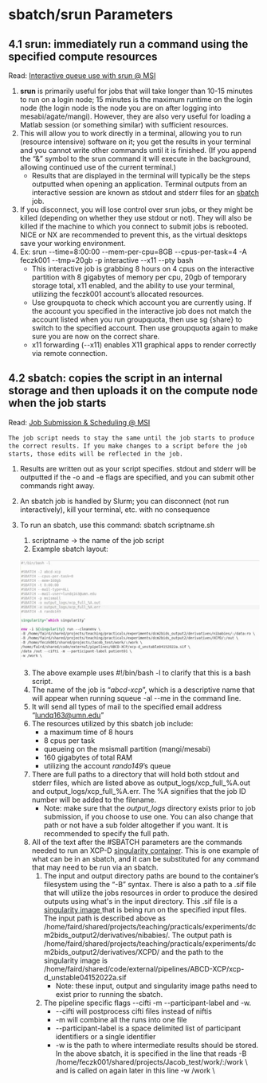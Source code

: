 # sbatch/srun Parameters 

## 4.1 srun: immediately run a command using the specified compute resources

Read: [Interactive queue use with srun @ MSI](https://www.msi.umn.edu/content/interactive-queue-use-srun)

1. **srun** is primarily useful for jobs that will take longer than 10-15 minutes to run on a login node; 15 minutes is the maximum runtime on the login node (the login node is the node you are on after logging into mesabi/agate/mangi). However, they are also very useful for loading a Matlab session (or something similar) with sufficient resources. 
2. This will allow you to work directly in a terminal, allowing you to run (resource intensive) software on it; you get the results in your terminal and you cannot write other commands until it is finished. (If you append the “&” symbol to the srun command it will execute in the background, allowing continued use of the current terminal.)
    * Results that are displayed in the terminal will typically be the steps outputted when opening an application. Terminal outputs from an interactive session are known as stdout and stderr files for an [sbatch](slurm-params.md#4-2-sbatch-copies-the-script-in-an-internal-storage-and-then-uploads-it-on-the-compute-node-when-the-job-starts) job.
3. If you disconnect, you will lose control over srun jobs, or they might be killed (depending on whether they use stdout or not). They will also be killed if the machine to which you connect to submit jobs is rebooted. NICE or NX are recommended to prevent this, as the virtual desktops save your working environment. 
4. Ex: srun --time=8:00:00 --mem-per-cpu=8GB --cpus-per-task=4  -A feczk001 --tmp=20gb  -p interactive --x11 --pty bash
    * This interactive job is grabbing 8 hours on 4 cpus on the interactive partition with 8 gigabytes of memory per cpu, 20gb of temporary storage total, x11 enabled, and the ability to use your terminal, utilizing the feczk001 account’s allocated resources.
    * Use groupquota to check which account you are currently using. If the account you specified in the interactive job does not match the account listed when you run groupquota, then use sg {share} to switch to the specified account. Then use groupquota again to make sure you are now on the correct share.
    * x11 forwarding (--x11) enables X11 graphical apps to render correctly via remote connection.

## 4.2 sbatch: copies the script in an internal storage and then uploads it on the compute node when the job starts 

Read: [Job Submission & Scheduling @ MSI](https://www.msi.umn.edu/content/job-submission-and-scheduling-slurm)

    The job script needs to stay the same until the job starts to produce the correct results. If you make changes to a script before the job starts, those edits will be reflected in the job. 

1. Results are written out as your script specifies. stdout and stderr will be outputted if the -o and -e flags are specified, and you can submit other commands right away.
2. An sbatch job is handled by Slurm; you can disconnect (not run interactively), kill your terminal, etc. with no consequence
3. To run an sbatch, use this command: sbatch scriptname.sh
    1. scriptname -> the name of the job script 
    2. Example sbatch layout: 

    ![singularity_example](img/singularity_image.png)

    3. The above example uses #!/bin/bash -l to clarify that this is a bash script.
    4. The name of the job is “_abcd-xcp_”, which is a descriptive name that will appear when running squeue -al --me in the command line. 
    5. It will send all types of mail to the specified email address “lundq163@umn.edu”
    6. The resources utilized by this sbatch job include:
        * a maximum time of 8 hours 
        * 8 cpus per task 
        * queueing on the msismall partition (mangi/mesabi)
        * 160 gigabytes of total RAM 
        * utilizing the account _rando149_’s queue
    7. There are full paths to a directory that will hold both stdout and stderr files, which are listed above as output_logs/xcp_full_%A.out and output_logs/xcp_full_%A.err. The %A signifies that the job ID number will be added to the filename.
        * Note: make sure that the _output_logs_ directory exists prior to job submission, if you choose to use one. You can also change that path or not have a sub folder altogether if you want. It is recommended to specify the full path.
    8. All of the text after the #SBATCH parameters are the commands needed to run an XCP-D [singularity container](containers.md). This is one example of what can be in an sbatch, and it can be substituted for any command that may need to be run via an sbatch. 
        1. The input and output directory paths are bound to the container’s filesystem using the “-B” syntax. There is also a path to a .sif file that will utilize the jobs resources in order to produce the desired outputs using what's in the input directory. This .sif file is a[ singularity image ](containers.md)that is being run on the specified input files. The input path is described above as /home/faird/shared/projects/teaching/practicals/experiments/dcm2bids_output2/derivatives/nibabies/. The output path is /home/faird/shared/projects/teaching/practicals/experiments/dcm2bids_output2/derivatives/XCPD/ and the path to the singularity image is /home/faird/shared/code/external/pipelines/ABCD-XCP/xcp-d_unstable04152022a.sif  
            * Note: these input, output and singularity image paths need to exist prior to running the sbatch. 
        2. The pipeline specific flags --cifti -m --participant-label and -w.
            * --cifti will postprocess cifti files instead of niftis
            * -m will combine all the runs into one file
            * --participant-label is a space delimited list of participant identifiers or a single identifier
            * -w is the path to where intermediate results should be stored. In the above sbatch, it is specified in the line that reads -B /home/feczk001/shared/projects/Jacob_test/work/:/work \ and is called on again later in this line -w /work \
